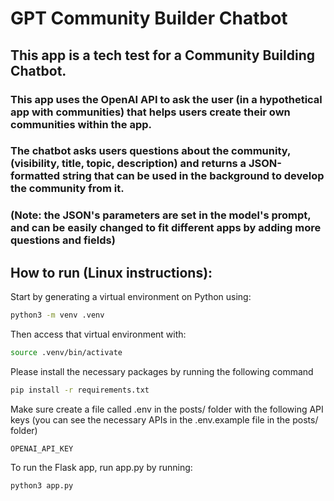 # GPT Community Builder Chatbot

## This app is a tech test for a Community Building Chatbot.

### This app uses the OpenAI API to ask the user (in a hypothetical app with communities) that helps users create their own communities within the app.

### The chatbot asks users questions about the community, (visibility, title, topic, description) and returns a JSON-formatted string that can be used in the background to develop the community from it.

### (Note: the JSON's parameters are set in the model's prompt, and can be easily changed to fit different apps by adding more questions and fields) 

## How to run (Linux instructions):

Start by generating a virtual environment on Python using:

```bash
python3 -m venv .venv
```

Then access that virtual environment with:

```bash
source .venv/bin/activate
```

Please install the necessary packages by running the following command

```bash
pip install -r requirements.txt
```

Make sure create a file called .env in the posts/ folder with the following API keys (you can see the necessary APIs in the .env.example file in the posts/ folder)

```.env
OPENAI_API_KEY
```

To run the Flask app, run app.py by running:

```bash
python3 app.py
```
